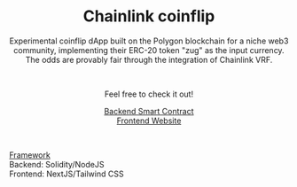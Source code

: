 <h1 align="center"> Chainlink coinflip </h1>
<p align="center">Experimental coinflip dApp built on the Polygon blockchain for a niche web3 community, implementing their ERC-20 token "zug" as the input currency. The odds are provably fair through the integration of Chainlink VRF.  </p>
<br>

<p align="center">Feel free to check it out!</p>
<p align="center">
<a target="_blank" href="https://polygonscan.com/address/0xd952B48d384EB282f52eb64d845365dc11Ca95FF">Backend Smart Contract</a>
<br>
<a target="_blank" href="https://billowing-rice-8975.on.fleek.co/">Frontend Website</a>
</p>
<br>

<ins>Framework</ins>\
Backend: Solidity/NodeJS\
Frontend: NextJS/Tailwind CSS

